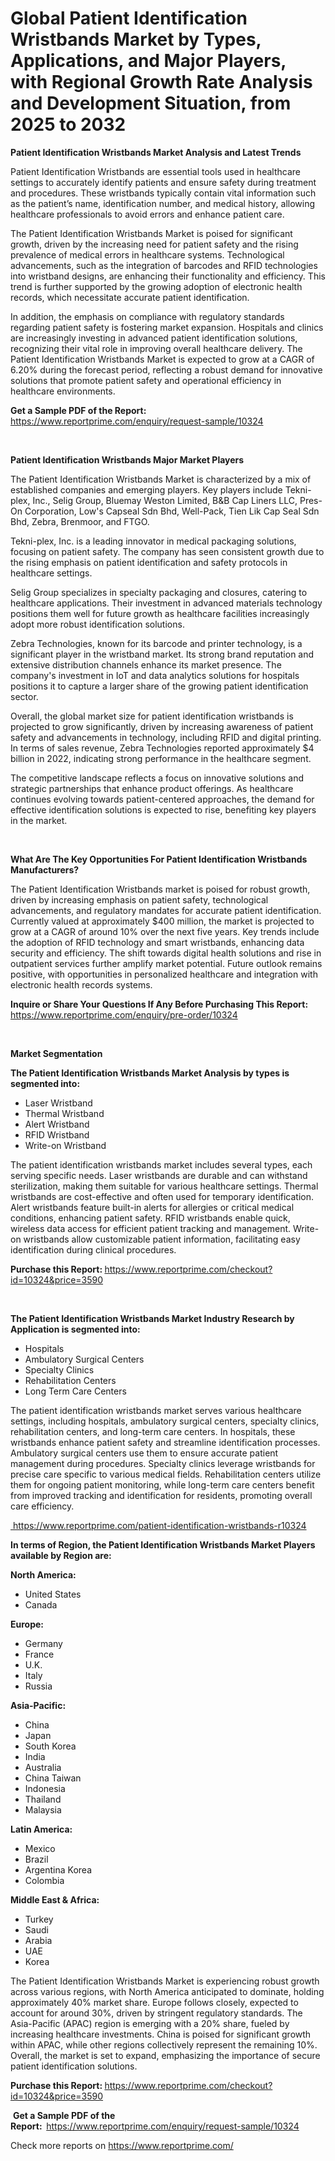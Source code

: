 <p><h1>Global Patient Identification Wristbands Market by Types, Applications, and Major Players, with Regional Growth Rate Analysis and Development Situation, from 2025 to 2032</h1></p><p><strong>Patient Identification Wristbands Market Analysis and Latest Trends</strong></p>
<p><p>Patient Identification Wristbands are essential tools used in healthcare settings to accurately identify patients and ensure safety during treatment and procedures. These wristbands typically contain vital information such as the patient’s name, identification number, and medical history, allowing healthcare professionals to avoid errors and enhance patient care.</p><p>The Patient Identification Wristbands Market is poised for significant growth, driven by the increasing need for patient safety and the rising prevalence of medical errors in healthcare systems. Technological advancements, such as the integration of barcodes and RFID technologies into wristband designs, are enhancing their functionality and efficiency. This trend is further supported by the growing adoption of electronic health records, which necessitate accurate patient identification.</p><p>In addition, the emphasis on compliance with regulatory standards regarding patient safety is fostering market expansion. Hospitals and clinics are increasingly investing in advanced patient identification solutions, recognizing their vital role in improving overall healthcare delivery. The Patient Identification Wristbands Market is expected to grow at a CAGR of 6.20% during the forecast period, reflecting a robust demand for innovative solutions that promote patient safety and operational efficiency in healthcare environments.</p></p>
<p><strong>Get a Sample PDF of the Report:&nbsp;</strong> <a href="https://www.reportprime.com/enquiry/request-sample/10324?utm_campaign=3089&utm_medium=2&utm_source=Github&utm_content=ia&utm_term=20032025&utm_id=patient-identification-wristbands">https://www.reportprime.com/enquiry/request-sample/10324</a></p>
<p>&nbsp;</p>
<p><strong>Patient Identification Wristbands Major Market Players</strong></p>
<p><p>The Patient Identification Wristbands Market is characterized by a mix of established companies and emerging players. Key players include Tekni-plex, Inc., Selig Group, Bluemay Weston Limited, B&B Cap Liners LLC, Pres-On Corporation, Low's Capseal Sdn Bhd, Well-Pack, Tien Lik Cap Seal Sdn Bhd, Zebra, Brenmoor, and FTGO. </p><p>Tekni-plex, Inc. is a leading innovator in medical packaging solutions, focusing on patient safety. The company has seen consistent growth due to the rising emphasis on patient identification and safety protocols in healthcare settings.</p><p>Selig Group specializes in specialty packaging and closures, catering to healthcare applications. Their investment in advanced materials technology positions them well for future growth as healthcare facilities increasingly adopt more robust identification solutions.</p><p>Zebra Technologies, known for its barcode and printer technology, is a significant player in the wristband market. Its strong brand reputation and extensive distribution channels enhance its market presence. The company's investment in IoT and data analytics solutions for hospitals positions it to capture a larger share of the growing patient identification sector.</p><p>Overall, the global market size for patient identification wristbands is projected to grow significantly, driven by increasing awareness of patient safety and advancements in technology, including RFID and digital printing. In terms of sales revenue, Zebra Technologies reported approximately $4 billion in 2022, indicating strong performance in the healthcare segment.</p><p>The competitive landscape reflects a focus on innovative solutions and strategic partnerships that enhance product offerings. As healthcare continues evolving towards patient-centered approaches, the demand for effective identification solutions is expected to rise, benefiting key players in the market.</p></p>
<p>&nbsp;</p>
<p><strong>What Are The Key Opportunities For Patient Identification Wristbands Manufacturers?</strong></p>
<p><p>The Patient Identification Wristbands market is poised for robust growth, driven by increasing emphasis on patient safety, technological advancements, and regulatory mandates for accurate patient identification. Currently valued at approximately $400 million, the market is projected to grow at a CAGR of around 10% over the next five years. Key trends include the adoption of RFID technology and smart wristbands, enhancing data security and efficiency. The shift towards digital health solutions and rise in outpatient services further amplify market potential. Future outlook remains positive, with opportunities in personalized healthcare and integration with electronic health records systems.</p></p>
<p><strong>Inquire or Share Your Questions If Any Before Purchasing This Report:</strong> <a href="https://www.reportprime.com/enquiry/pre-order/10324?utm_campaign=3089&utm_medium=2&utm_source=Github&utm_content=ia&utm_term=20032025&utm_id=patient-identification-wristbands">https://www.reportprime.com/enquiry/pre-order/10324</a></p>
<p>&nbsp;</p>
<p><strong>Market Segmentation</strong></p>
<p><strong>The Patient Identification Wristbands Market Analysis by types is segmented into:</strong></p>
<p><ul><li>Laser Wristband</li><li>Thermal Wristband</li><li>Alert Wristband</li><li>RFID Wristband</li><li>Write-on Wristband</li></ul></p>
<p><p>The patient identification wristbands market includes several types, each serving specific needs. Laser wristbands are durable and can withstand sterilization, making them suitable for various healthcare settings. Thermal wristbands are cost-effective and often used for temporary identification. Alert wristbands feature built-in alerts for allergies or critical medical conditions, enhancing patient safety. RFID wristbands enable quick, wireless data access for efficient patient tracking and management. Write-on wristbands allow customizable patient information, facilitating easy identification during clinical procedures.</p></p>
<p><strong>Purchase this Report:&nbsp;</strong><a href="https://www.reportprime.com/checkout?id=10324&price=3590&utm_campaign=3089&utm_medium=2&utm_source=Github&utm_content=ia&utm_term=20032025&utm_id=patient-identification-wristbands">https://www.reportprime.com/checkout?id=10324&price=3590</a></p>
<p>&nbsp;</p>
<p><strong>The Patient Identification Wristbands Market Industry Research by Application is segmented into:</strong></p>
<p><ul><li>Hospitals</li><li>Ambulatory Surgical Centers</li><li>Specialty Clinics</li><li>Rehabilitation Centers</li><li>Long Term Care Centers</li></ul></p>
<p><p>The patient identification wristbands market serves various healthcare settings, including hospitals, ambulatory surgical centers, specialty clinics, rehabilitation centers, and long-term care centers. In hospitals, these wristbands enhance patient safety and streamline identification processes. Ambulatory surgical centers use them to ensure accurate patient management during procedures. Specialty clinics leverage wristbands for precise care specific to various medical fields. Rehabilitation centers utilize them for ongoing patient monitoring, while long-term care centers benefit from improved tracking and identification for residents, promoting overall care efficiency.</p></p>
<p><a href="https://www.reportprime.com/patient-identification-wristbands-r10324?utm_campaign=3089&utm_medium=2&utm_source=Github&utm_content=ia&utm_term=20032025&utm_id=patient-identification-wristbands">&nbsp;https://www.reportprime.com/patient-identification-wristbands-r10324</a></p>
<p><strong>In terms of Region, the Patient Identification Wristbands Market Players available by Region are:</strong></p>
<p>
    <p> <strong> North America: </strong>
        <ul>
            <li>United States</li>
            <li>Canada</li>
        </ul>
        </p> 
    <p> <strong> Europe: </strong>
        <ul>
            <li>Germany</li>
            <li>France</li>
            <li>U.K.</li>
            <li>Italy</li>
            <li>Russia</li>
        </ul>
        </p> 
    <p> <strong> Asia-Pacific: </strong>
        <ul>
            <li>China</li>
            <li>Japan</li>
            <li>South Korea</li>
            <li>India</li>
            <li>Australia</li>
            <li>China Taiwan</li>
            <li>Indonesia</li>
            <li>Thailand</li>
            <li>Malaysia</li>
        </ul>
        </p> 
    <p> <strong> Latin America: </strong>
        <ul>
            <li>Mexico</li>
            <li>Brazil</li>
            <li>Argentina Korea</li>
            <li>Colombia</li>
        </ul>
        </p> 
    <p> <strong> Middle East & Africa: </strong>
        <ul>
            <li>Turkey</li>
            <li>Saudi</li>
            <li>Arabia</li>
            <li>UAE</li>
            <li>Korea</li>
        </ul>
    </p>
    </p>
<p><p>The Patient Identification Wristbands Market is experiencing robust growth across various regions, with North America anticipated to dominate, holding approximately 40% market share. Europe follows closely, expected to account for around 30%, driven by stringent regulatory standards. The Asia-Pacific (APAC) region is emerging with a 20% share, fueled by increasing healthcare investments. China is poised for significant growth within APAC, while other regions collectively represent the remaining 10%. Overall, the market is set to expand, emphasizing the importance of secure patient identification solutions.</p></p>
<p><strong>Purchase this Report: </strong><a href="https://www.reportprime.com/checkout?id=10324&price=3590&utm_campaign=3089&utm_medium=2&utm_source=Github&utm_content=ia&utm_term=20032025&utm_id=patient-identification-wristbands">https://www.reportprime.com/checkout?id=10324&price=3590</a></p>
<p>&nbsp;<strong>Get a Sample PDF of the Report:&nbsp;&nbsp;</strong><a href="https://www.reportprime.com/enquiry/request-sample/10324?utm_campaign=3089&utm_medium=2&utm_source=Github&utm_content=ia&utm_term=20032025&utm_id=patient-identification-wristbands">https://www.reportprime.com/enquiry/request-sample/10324</a></p>
<p><strong></strong></p>
<p>Check more reports on <a href="https://www.reportprime.com/?utm_campaign=3089&utm_medium=2&utm_source=Github&utm_content=ia&utm_term=20032025&utm_id=patient-identification-wristbands">https://www.reportprime.com/</a></p>